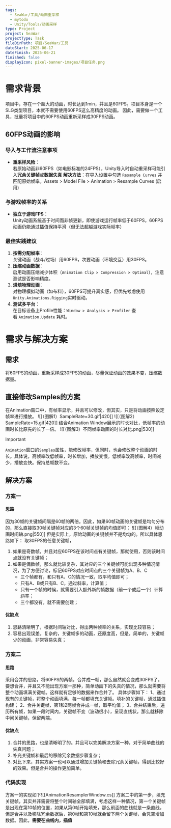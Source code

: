 ```yaml
---
tags:
  - SeaWar/工具/动画重采样
  - mytodo
  - Unity/Tools/动画采样
type: Project
project: SeaWar
projectType: Task
fileDirPath: 项目/SeaWar/工具
dateStart: 2025-06-17
dateFinish: 2025-06-21
finished: false
displayIcon: pixel-banner-images/项目任务.png
---
```

# 需求背景
项目中，存在一个超大的动画，时长达到1min，并且是60FPS。项目本身是一个SLG类型项目，本就不需要使用60FPS这么高精度的动画。
因此，需要做一个工具，批量将项目中的60FPS动画重新采样成30FPS动画。
## 60FPS动画的影响
### **导入与工作流注意事项**
- **重采样风险**：  
    若原始动画非60FPS（如电影标准的24FPS），Unity导入时自动重采样可能引入**冗余关键帧**或**数据失真**
    **解决方法**：在导入设置中勾选 `Resample Curves` 并匹配原始帧率。Assets > Model File > Animation > Resample Curves (启用)
### **与游戏帧率的关系**
- **独立于游戏FPS**：  
    Unity动画系统基于时间而非帧更新，即使游戏运行帧率低于60FPS，60FPS动画仍能通过插值保持平滑（但无法超越游戏实际帧率）
### **最佳实践建议**
1. **按需分配帧率**：  
    关键动画（战斗/过场）用60FPS，次要动画（环境交互）用30FPS。
2. **压缩动画数据**：  
    启用动画压缩减少体积（`Animation Clip > Compression > Optimal`），注意测试是否影响精度。
3. **烘焙物理动画**：  
    对物理模拟动画（如布料），60FPS可提升真实感，但优先考虑使用`Unity.Animations.Rigging`实时驱动。
4. **测试多平台**：  
    在目标设备上Profile性能：`Window > Analysis > Profiler` 查看 `Animation.Update` 耗时。
# 需求与解决方案
## 需求
将60FPS的动画，重新采样成30FPS的动画，尽量保证动画的效果不变，压缩数据量。
## 直接修改Samples的方案
在Animation窗口中，有帧率显示，并且可以修改，但其实，只是将动画按照设定帧率进行播放。
![[（图解1）SampleRate=30.gif|420]]
![[（图解2）SampleRate=15.gif|420]]
结合Animation Window展示的时长对比，低帧率的动画时长比原先的长了一倍。
![[（图解3）不同帧率动画的时长对比.png|530]]
>[!IMPORTANT]
>`Animation`窗口的`Samples`属性，能修改帧率，但同时，也会修改整个动画的时长。具体说，高帧率改低帧率，时长增加，播放变慢。低帧率改高帧率，时间减少，播放变快。保持总帧数不变。
## 解决方案
### **方案一**
#### 思路
因为30帧的关键帧间隔是60帧的两倍。因此，如果60帧动画的关键帧是均匀分布的，那么直接取30帧关键帧对应的3个60帧关键帧的均值即可：
![[（图解4）帧动画时间轴.png|550]]
但是实际上，原始动画的关键帧并不是均匀的。所以具体思路如下：
取30FPS的任意关键帧，
1. 如果是奇数帧，并且对应60FPS在该时间点有关键帧，那就使用，否则该时间点就没有关键帧；
2. 如果是偶数帧，那么就比较复杂，其对应的三个关键帧可能出现多种情况情况，为了方便讨论，标记60FPS对应时间点的三个关键帧为A、B、C
	- 三个帧都有，和只有A、C的情况一致，取平均值即可；
	- 只有A、B或只有B、C，通过斜率，计算值；
	- 只有一个帧的时候，就需要引入额外新的帧数据（前一个或后一个）计算斜率；
	- 三个都没有，就不需要创建；
#### 优缺点
1. 思路清晰明了，根据时间轴对比，得出两种帧率的关系，实现比较容易；
2. 容易出现误差。复杂的，关键帧多的动画，还原度高，但是，简单的，关键帧少的动画，非常容易失真；
### **方案二**
#### 思路
采用合并的思路，将60FPS的两帧，合并成一帧，那么自然就会变成30FPS了。要想合并，并且又不能出现方案一那种，简单动画下的失真的情况，那么就需要将整个动画填满关键帧。这样就有足够的数据来作合并了。
具体步骤如下：
1、通过现有的关键帧，将整个动画填满，每一帧都填充关键帧。填补的关键帧，通过插值构建；
2、合并关键帧，第1和2两帧合并成一帧，取平均值；
3、合并结束后，遍历所有帧，如果一段时间内，关键帧不变（波动很小），呈现直线状，那么就移除中间关键帧，保留两端。
#### 优缺点
1. 合并的思路，也是清晰明了的。并且可以完美解决方案一种，对于简单曲线的失真问题；
2. 补充关键帧和最后的移除冗余数据步骤复杂；
3. 对比下来，其实方案一也可以通过增加关键帧和去除冗余关键帧，得到比较好的效果。但是合并的操作更加简单。
### 代码实现
方案一的实现如下![[AnimationResamplerWindow.cs]]
方案二中的第一步，填充关键帧，其实并非需要将整个时间轴全部填满，考虑这样一种情况，第一个关键帧是出现在第10帧的位置，如果从第0帧开始填充，那么前面的曲线就是一条直线，但是合并以及移除冗余数据后，第0帧和第10帧就会留下两个关键帧，会凭空增加数据。因此，**需要在曲线内，插值**




